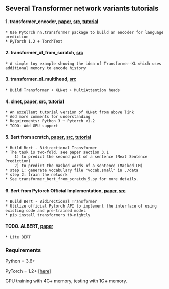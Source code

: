 ## Several Transformer network variants tutorials

#### 1. transformer_encoder, [paper](https://arxiv.org/pdf/1706.03762.pdf), [src](https://pytorch.org/tutorials/beginner/transformer_tutorial.html), [tutorial](https://pytorch.org/tutorials/beginner/transformer_tutorial.html)
    * Use Pytorch nn.transformer package to build an encoder for language prediction
    * PyTorch 1.2 + TorchText
   
#### 2. transformer_xl_from_scratch, [src](https://mlexplained.com/2019/07/04/building-the-transformer-xl-from-scratch/)
    * A simple toy example showing the idea of Transformer-XL which uses additional memory to encode history
    
#### 3. transformer_xl_multihead, [src](https://mlexplained.com/2019/07/04/building-the-transformer-xl-from-scratch/)
    * Build Transformer + XLNet + MultiAttention heads

#### 4. xlnet, [paper](https://arxiv.org/pdf/1906.08237.pdf), [src](https://github.com/graykode/xlnet-Pytorch), [tutorial](https://towardsdatascience.com/what-is-xlnet-and-why-it-outperforms-bert-8d8fce710335)
    * An excellent tutorial version of XLNet from above link
    * Add more comments for understanding
    * Requirements: Python 3 + Pytorch v1.2 
    * TODO: Add GPU support

#### 5. Bert from scratch, [paper](https://arxiv.org/abs/1810.04805), [src](https://github.com/codertimo/BERT-pytorch/tree/master/bert_pytorch/model), [tutorial](https://towardsdatascience.com/bert-explained-state-of-the-art-language-model-for-nlp-f8b21a9b6270)
    * Build Bert - Bidirectional Transformer
    * The task is two-fold, see paper section 3.1
        1) to predict the second part of a sentence (Next Sentence Prediction)
        2) to predict the masked words of a sentence (Masked LM)
    * step 1: generate vocabulary file "vocab.small" in ./data
    * step 2: train the network
    * See transformer_bert_from_scratch_5.py for more details.

#### 6. Bert from Pytorch Official Implementation, [paper](https://arxiv.org/abs/1810.04805), [src](https://github.com/huggingface/transformers)
    * Build Bert - Bidirectional Transformer
    * Utilize official Pytorch API to implement the interface of using existing code and pre-trained model
    * pip install transformers tb-nightly 


#### TODO. ALBERT, [paper](https://arxiv.org/abs/1909.11942v1)
    * Lite BERT



### Requirements
Python = 3.6+
 
PyTorch = 1.2+ [[here]](https://pytorch.org/)

GPU training with 4G+ memory, testing with 1G+ memory.
